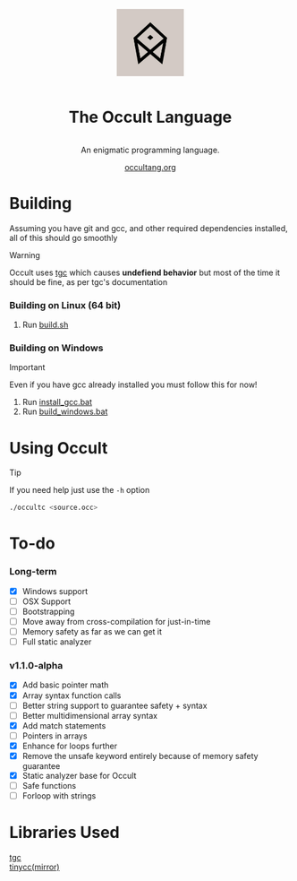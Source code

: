 <div align="center" style="display:grid;place-items:center;">
<p>
    <a href="https://occultlang.org/" target="_blank"><img width="120" src="occult.jpg"></a>
</p>
<h1>The Occult Language</h1>
<p>
An enigmatic programming language.
</p>
<a href="https://occultlang.org/" target="_blank">occultang.org</a>
</div>

# Building
Assuming you have git and gcc, and other required dependencies installed, all of this should go smoothly
> [!WARNING]  
> Occult uses [tgc](https://github.com/orangeduck/tgc) which causes **undefiend behavior** but most of the time it should be fine, as per tgc's documentation
> 
### Building on Linux (64 bit)
1) Run [build.sh](https://github.com/occultlang/occult/blob/main/build.sh)
### Building on Windows
> [!IMPORTANT]
> Even if you have gcc already installed you must follow this for now!

1) Run [install_gcc.bat](https://github.com/occultlang/occult/blob/main/install_gcc.bat) <br>
2) Run [build_windows.bat](https://github.com/occultlang/occult/blob/main/build_windows.bat)

# Using Occult
> [!TIP]
> If you need help just use the `-h` option
```sh
./occultc <source.occ>
```

# To-do

### Long-term
- [x] Windows support
- [ ] OSX Support 
- [ ] Bootstrapping
- [ ] Move away from cross-compilation for just-in-time
- [ ] Memory safety as far as we can get it
- [ ] Full static analyzer

### v1.1.0-alpha
- [X] Add basic pointer math
- [x] Array syntax function calls
- [ ] Better string support to guarantee safety + syntax
- [ ] Better multidimensional array syntax 
- [x] Add match statements
- [ ] Pointers in arrays 
- [x] Enhance for loops further 
- [x] Remove the unsafe keyword entirely because of memory safety guarantee
- [x] Static analyzer base for Occult
- [ ] Safe functions
- [ ] Forloop with strings

# Libraries Used
[tgc](https://github.com/orangeduck/tgc/tree/master) <br>
[tinycc(mirror)](https://github.com/TinyCC/tinycc)
